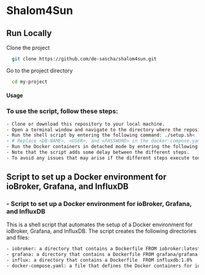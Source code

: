 # Shalom4Sun
## Run Locally

Clone the project

```bash
  git clone https://github.com/de-sascha/shalom4sun.git
```

Go to the project directory

```bash
  cd my-project    
```
#### Usage
### To use the script, follow these steps:

```bash
- Clone or download this repository to your local machine.
- Open a terminal window and navigate to the directory where the repository is located.
- Run the shell script by entering the following command: ./setup.sh<
- # Replace <DB-NAME>, <USER>, and <PASSWORD> in the docker-compose.yaml file with appropriate values.
- Run the Docker containers in detached mode by entering the following command: docker-compose up -d
- Note that the script adds some delay between the different steps.
- To avoid any issues that may arise if the different steps execute too quickly.
```

## Script to set up a Docker environment for ioBroker, Grafana, and InfluxDB


### - Script to set up a Docker environment for ioBroker, Grafana, and InfluxDB


This is a shell script that automates the setup of a Docker environment for ioBroker, Grafana, and InfluxDB. The script creates the following directories and files:
```bash
- iobroker: a directory that contains a Dockerfile FROM iobroker:latest
- grafana: a directory that contains a Dockerfile FROM grafana/grafana:latest
- influx: a directory that contains a Dockerfile  FROM influxdb:1.8%
- docker-compose.yaml: a file that defines the Docker containers for ioBroker, Grafana, and InfluxDB
```
